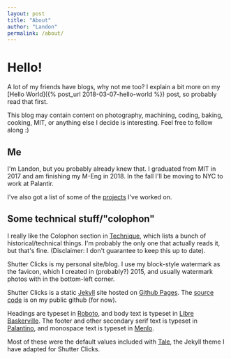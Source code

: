 ```yaml
---
layout: post
title: "About"
author: "Landon"
permalink: /about/
---
```


# Hello!

A lot of my friends have blogs, why not me too? I explain a bit more on my [Hello World]({% post_url 2018-03-07-hello-world %}) post, so probably read that first.

This blog may contain content on photography, machining, coding, baking, cooking, MIT, or anything else I decide is interesting. Feel free to follow along :)

## Me

I'm Landon, but you probably already knew that. I graduated from MIT in 2017 and am finishing my M-Eng in 2018. In the fall I'll be moving to NYC to work at Palantir.

I've also got a list of some of the [projects](/projects) I've worked on.

## Some technical stuff/"colophon"

I really like the Colophon section in [Technique](technique.mit.edu), which lists a bunch of historical/technical things. I'm probably the only one that actually reads it, but that's fine. (Disclaimer: I don't guarantee to keep this up to date).

Shutter Clicks is my personal site/blog. I use my block-style watermark as the favicon, which I created in (probably?) 2015, and usually watermark photos with in the bottom-left corner.

Shutter Clicks is a static [Jekyll](https://jekyllrb.com/) site hosted on [Github Pages](https://pages.github.com/). The [source code](https://github.com/lycarter/lycarter.github.com/) is on my public github (for now).

Headings are typeset in [Roboto](https://fonts.google.com/specimen/Roboto), and body text is typeset in [Libre Baskerville](https://fonts.google.com/specimen/Libre+Baskerville). The footer and other secondary serif text is typeset in [Palantino](https://www.linotype.com/57056/palatino-linotype-family.html), and monospace text is typeset in [Menlo](https://en.wikipedia.org/wiki/Menlo_(typeface)).

Most of these were the default values included with [Tale](https://github.com/chesterhow/tale/), the Jekyll theme I have adapted for Shutter Clicks.
